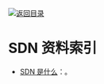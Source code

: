 [![返回目录](https://parg.co/UGo)](https://parg.co/b4z) 


 


 


 



# SDN 资料索引

- [SDN 是什么](http://mp.weixin.qq.com/s/xO3Vu7gKoaZ317FiaA2pSw)：。